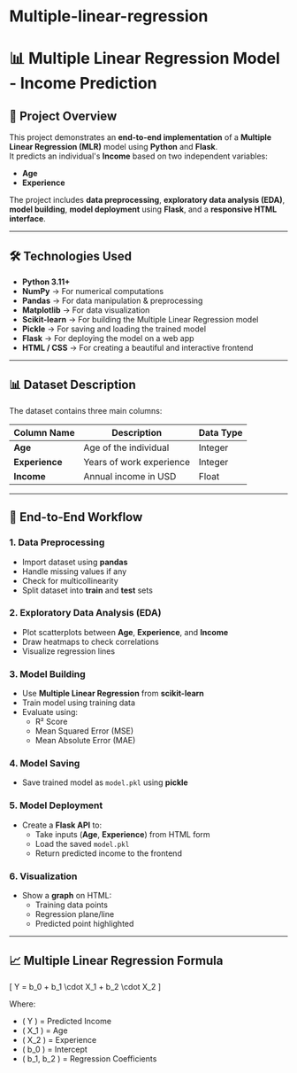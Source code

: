 # Multiple-linear-regression
# 📊 Multiple Linear Regression Model - Income Prediction

## 🚀 Project Overview
This project demonstrates an **end-to-end implementation** of a **Multiple Linear Regression (MLR)** model using **Python** and **Flask**.  
It predicts an individual's **Income** based on two independent variables:
- **Age**
- **Experience**

The project includes **data preprocessing**, **exploratory data analysis (EDA)**, **model building**, **model deployment** using **Flask**, and a **responsive HTML interface**.

---

## 🛠️ Technologies Used
- **Python 3.11+**
- **NumPy** → For numerical computations  
- **Pandas** → For data manipulation & preprocessing  
- **Matplotlib** → For data visualization  
- **Scikit-learn** → For building the Multiple Linear Regression model  
- **Pickle** → For saving and loading the trained model  
- **Flask** → For deploying the model on a web app  
- **HTML / CSS** → For creating a beautiful and interactive frontend

---

## 📊 Dataset Description
The dataset contains three main columns:

| Column Name    | Description                  | Data Type |
|---------------|-------------------------------|-----------|
| **Age**       | Age of the individual         | Integer   |
| **Experience**| Years of work experience      | Integer   |
| **Income**    | Annual income in USD          | Float     |

---

## 🔄 End-to-End Workflow

### **1. Data Preprocessing**
- Import dataset using **pandas**  
- Handle missing values if any  
- Check for multicollinearity  
- Split dataset into **train** and **test** sets  

### **2. Exploratory Data Analysis (EDA)**
- Plot scatterplots between **Age**, **Experience**, and **Income**  
- Draw heatmaps to check correlations  
- Visualize regression lines  

### **3. Model Building**
- Use **Multiple Linear Regression** from **scikit-learn**
- Train model using training data
- Evaluate using:
  - R² Score
  - Mean Squared Error (MSE)
  - Mean Absolute Error (MAE)

### **4. Model Saving**
- Save trained model as `model.pkl` using **pickle**

### **5. Model Deployment**
- Create a **Flask API** to:
  - Take inputs (**Age**, **Experience**) from HTML form  
  - Load the saved `model.pkl`
  - Return predicted income to the frontend

### **6. Visualization**
- Show a **graph** on HTML:
  - Training data points
  - Regression plane/line
  - Predicted point highlighted

---

## 📈 Multiple Linear Regression Formula

\[
Y = b_0 + b_1 \cdot X_1 + b_2 \cdot X_2
\]

Where:
- \( Y \) = Predicted Income  
- \( X_1 \) = Age  
- \( X_2 \) = Experience  
- \( b_0 \) = Intercept  
- \( b_1, b_2 \) = Regression Coefficients




